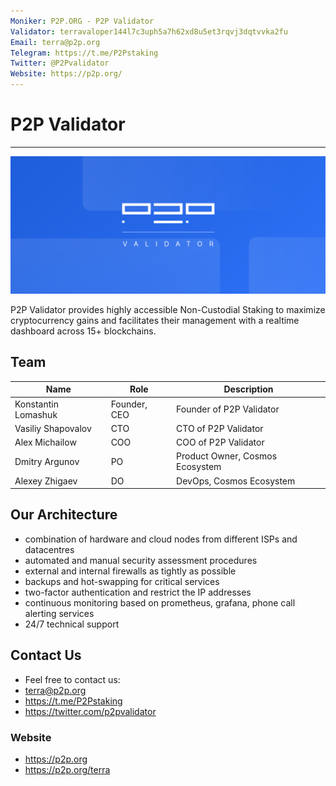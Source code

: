 ```yaml
---
Moniker: P2P.ORG - P2P Validator
Validator: terravaloper144l7c3uph5a7h62xd8u5et3rqvj3dqtvvka2fu
Email: terra@p2p.org
Telegram: https://t.me/P2Pstaking
Twitter: @P2Pvalidator
Website: https://p2p.org/
---
```


# P2P Validator
---

![P2P Validator](logo.svg)

P2P Validator provides highly accessible Non-Custodial Staking to maximize cryptocurrency gains and facilitates their management with a realtime dashboard across 15+ blockchains.

## Team
| Name             | Role    | Description                  |
| ---------------- | ------- | ---------------------------- |
| Konstantin Lomashuk | Founder, CEO | Founder of P2P Validator |
| Vasiliy Shapovalov | CTO | CTO of P2P Validator |
| Alex Michailow | COO | COO of P2P Validator |
| Dmitry Argunov | PO | Product Owner, Cosmos Ecosystem |
| Alexey Zhigaev | DO | DevOps, Cosmos Ecosystem |

## Our Architecture
* combination of hardware and cloud nodes from different ISPs and datacentres
* automated and manual security assessment procedures
* external and internal firewalls as tightly as possible
* backups and hot-swapping for critical services
* two-factor authentication and restrict the IP addresses
* continuous monitoring based on prometheus, grafana, phone call alerting services
* 24/7 technical support

## Contact Us
- Feel free to contact us:
- [terra@p2p.org](mailto:terra@p2p.org)
- https://t.me/P2Pstaking
- https://twitter.com/p2pvalidator

### Website
- https://p2p.org
- https://p2p.org/terra
